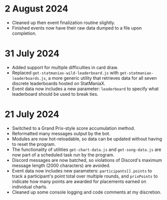 # 2 August 2024
- Cleaned up then event finalization routine slightly.
- Finished events now have their raw data dumped to a file upon completion.

# 31 July 2024
- Added support for multiple difficulties in card draw.
- Replaced `get-statmaniax-wild-leaderboard.js` with `get-statmaniax-leaderboards.js`, a more generic utility that retrieves data for all seven discrete leaderboards hosted on StatManiaX.
- Event data now includes a new parameter: `leaderboard` to specify what leaderboard should be used to break ties.

# 21 July 2024
- Switched to a Grand Prix-style score accumulation method.
- Reformatted many messages output by the bot.
- Modules are now hot-reloadable, so data can be updated without having to reset the program.
- The functionality of utilities `get-chart-data.js` and `get-song-data.js` are now part of a scheduled task run by the program.
- Discord messages are now batched, so violations of Discord's maximum message length (2000 characters) are avoided.
- Event data now includes new parameters: `participants[].points` to track a participant's point total over multiple rounds, and `prixPoints` to indicate how many points are awarded for placements earned on individual charts.
- Cleaned up some console logging and code comments at my discretion.